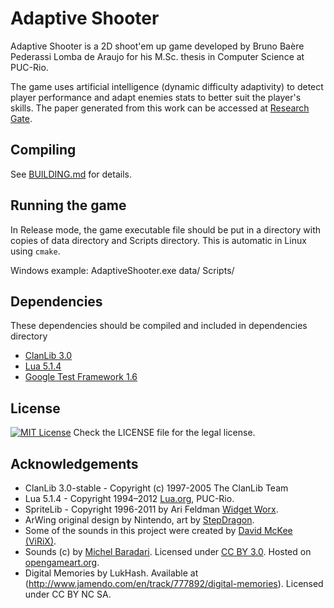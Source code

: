Adaptive Shooter
====================

Adaptive Shooter is a 2D shoot'em up game developed by Bruno Baère Pederassi Lomba de Araujo for his M.Sc. thesis in Computer Science at PUC-Rio.

The game uses artificial intelligence (dynamic difficulty adaptivity) to detect player performance and adapt enemies stats to better suit the player's skills. The paper generated from this work can be accessed at [Research Gate](https://www.researchgate.net/publication/261550744_Evaluating_dynamic_difficulty_adaptivity_in_shoot%27em_up_games).

Compiling
---------------------
See [BUILDING.md](BUILDING.md) for details.

Running the game
---------------------
In Release mode, the game executable file should be put in a directory with copies of data directory and Scripts directory. This is automatic in Linux using `cmake`.

Windows example:
AdaptiveShooter.exe data/ Scripts/

Dependencies
---------------------
These dependencies should be compiled and included in dependencies directory

* [ClanLib 3.0](https://github.com/sphair/ClanLib/tree/3.0-stable)
* [Lua 5.1.4](https://sourceforge.net/projects/luabinaries/files/5.1.4/)
* [Google Test Framework 1.6](https://github.com/google/googletest)

License
---------------------
[![MIT License][license-badge]](LICENSE.md)
Check the LICENSE file for the legal license.

Acknowledgements
---------------------

- ClanLib 3.0-stable - Copyright (c) 1997-2005 The ClanLib Team
- Lua 5.1.4 - Copyright 1994–2012 [Lua.org](http://www.lua.org), PUC-Rio.
- SpriteLib - Copyright 1996-2011 by Ari Feldman [Widget Worx](http://www.widgetworx.com).
- ArWing original design by Nintendo, art by [StepDragon](http://www.pixeljoint.com/p/27164.htm).
- Some of the sounds in this project were created by [David McKee (ViRiX)](http://soundcloud.com/virix).
- Sounds (c) by [Michel Baradari](http://apollo-music.de). Licensed under [CC BY 3.0](http://creativecommons.org/licenses/by/3.0/). Hosted on [opengameart.org](http://opengameart.org).
- Digital Memories by LukHash. Available at (http://www.jamendo.com/en/track/777892/digital-memories). Licensed under CC BY NC SA.

[license-badge]: https://img.shields.io/badge/license-MIT-007EC7.svg
